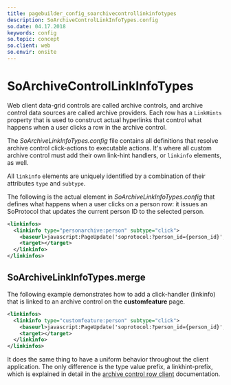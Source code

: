 ```yaml
---
title: pagebuilder_config_soarchivecontrollinkinfotypes
description: SoArchiveControlLinkInfoTypes.config
so.date: 04.17.2018
keywords: config
so.topic: concept
so.client: web
so.envir: onsite
---
```


# SoArchiveControlLinkInfoTypes

Web client data-grid controls are called archive controls, and archive control data sources are called archive providers. Each row has a `LinkHints` property that is used to construct actual hyperlinks that control what happens when a user clicks a row in the archive control.

The *SoArchiveLinkInfoTypes.config* file contains all definitions that resolve archive control click-actions to executable actions. It's where all custom archive control must add their own link-hint handlers, or `linkinfo` elements, as well.

All `linkinfo` elements are uniquely identified by a combination of their attributes `type` and `subtype`.

The following is the actual element in *SoArchiveLinkInfoTypes.config* that defines what happens when a user clicks on a person row: it issues an SoProtocol that updates the current person ID to the selected person.

```xml
<linkinfos>
  <linkinfo type="personarchive:person" subtype="click">
    <baseurl>javascript:PageUpdate('soprotocol:?person_id={person_id}','');</baseurl>
    <target></target>
  </linkinfo>
</linkinfos>
```

## SoArchiveLinkInfoTypes.merge

The following example demonstrates how to add a click-handler (linkinfo) that is linked to an archive control on the **customfeature** page.

```xml
<linkinfos>
  <linkinfo type="customfeature:person" subtype="click">
    <baseurl>javascript:PageUpdate('soprotocol:?person_id={person_id}','');</baseurl>
    <target></target>
  </linkinfo>
</linkinfos>
```

It does the same thing to have a uniform behavior throughout the client application. The only difference is the type value prefix, a linkhint-prefix, which is explained in detail in the [archive control row client][1] documentation.

<!-- Referenced links -->
[1]: ../../tutorials/custom-archive-control/3-add-row-click-actions.md
